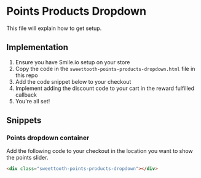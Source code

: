 # Points Products Dropdown

This file will explain how to get setup.

## Implementation

1. Ensure you have Smile.io setup on your store
1. Copy the code in the `sweettooth-points-products-dropdown.html` file in this repo
1. Add the code snippet below to your checkout
1. Implement adding the discount code to your cart in the reward fulfilled callback
1. You're all set!

## Snippets

### Points dropdown container

Add the following code to your checkout in the location you want to show the points slider.
```html
<div class="sweettooth-points-products-dropdown"></div>
```
